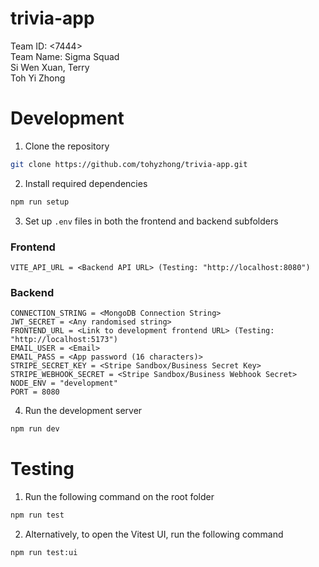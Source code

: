 ﻿# trivia-app
Team ID: <7444><br />
Team Name: Sigma Squad<br />
Si Wen Xuan, Terry<br />
Toh Yi Zhong<br />


# Development

1. Clone the repository
```bash
git clone https://github.com/tohyzhong/trivia-app.git
```

2. Install required dependencies 
```bash
npm run setup
```

3. Set up `.env` files in both the frontend and backend subfolders
### Frontend
```env
VITE_API_URL = <Backend API URL> (Testing: "http://localhost:8080")
```
### Backend
```env
CONNECTION_STRING = <MongoDB Connection String>
JWT_SECRET = <Any randomised string>
FRONTEND_URL = <Link to development frontend URL> (Testing: "http://localhost:5173")
EMAIL_USER = <Email>
EMAIL_PASS = <App password (16 characters)>
STRIPE_SECRET_KEY = <Stripe Sandbox/Business Secret Key>
STRIPE_WEBHOOK_SECRET = <Stripe Sandbox/Business Webhook Secret>
NODE_ENV = "development"
PORT = 8080
```
4. Run the development server
```bash
npm run dev
```

# Testing
1. Run the following command on the root folder
```bash
npm run test
```
2. Alternatively, to open the Vitest UI, run the following command
```bash
npm run test:ui
```
